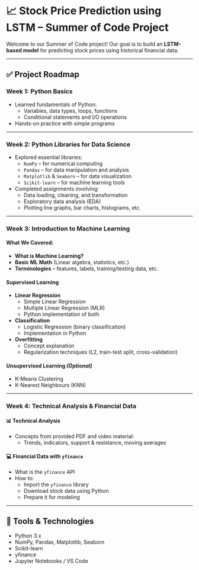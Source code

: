# 📈 Stock Price Prediction using LSTM – Summer of Code Project

Welcome to our Summer of Code project! Our goal is to build an **LSTM-based model** for predicting stock prices using historical financial data.

---

## ✅ Project Roadmap

### Week 1: Python Basics
- Learned fundamentals of Python:
  - Variables, data types, loops, functions
  - Conditional statements and I/O operations
- Hands-on practice with simple programs

---

### Week 2: Python Libraries for Data Science
- Explored essential libraries:
  - `NumPy` – for numerical computing
  - `Pandas` – for data manipulation and analysis
  - `Matplotlib` & `Seaborn` – for data visualization
  - `Scikit-learn` – for machine learning tools
- Completed assignments involving:
  - Data loading, cleaning, and transformation
  - Exploratory data analysis (EDA)
  - Plotting line graphs, bar charts, histograms, etc.

---

### Week 3: Introduction to Machine Learning

#### What We Covered:
- **What is Machine Learning?**
- **Basic ML Math** (Linear algebra, statistics, etc.)
- **Terminologies** – features, labels, training/testing data, etc.

#### Supervised Learning
- **Linear Regression**
  - Simple Linear Regression
  - Multiple Linear Regression (MLR)
  - Python implementation of both
- **Classification**
  - Logistic Regression (binary classification)
  - Implementation in Python
- **Overfitting**
  - Concept explanation
  - Regularization techniques (L2, train-test split, cross-validation)

#### Unsupervised Learning *(Optional)*
- K-Means Clustering
- K-Nearest Neighbours (KNN)

---

### Week 4: Technical Analysis & Financial Data

#### 📊 Technical Analysis
- Concepts from provided PDF and video material:
  - Trends, indicators, support & resistance, moving averages

#### 💻 Financial Data with `yfinance`
- What is the `yfinance` API
- How to:
  - Import the `yfinance` library
  - Download stock data using Python
  - Prepare it for modeling

---

## 🔧 Tools & Technologies
- Python 3.x
- NumPy, Pandas, Matplotlib, Seaborn
- Scikit-learn
- yfinance
- Jupyter Notebooks / VS Code
